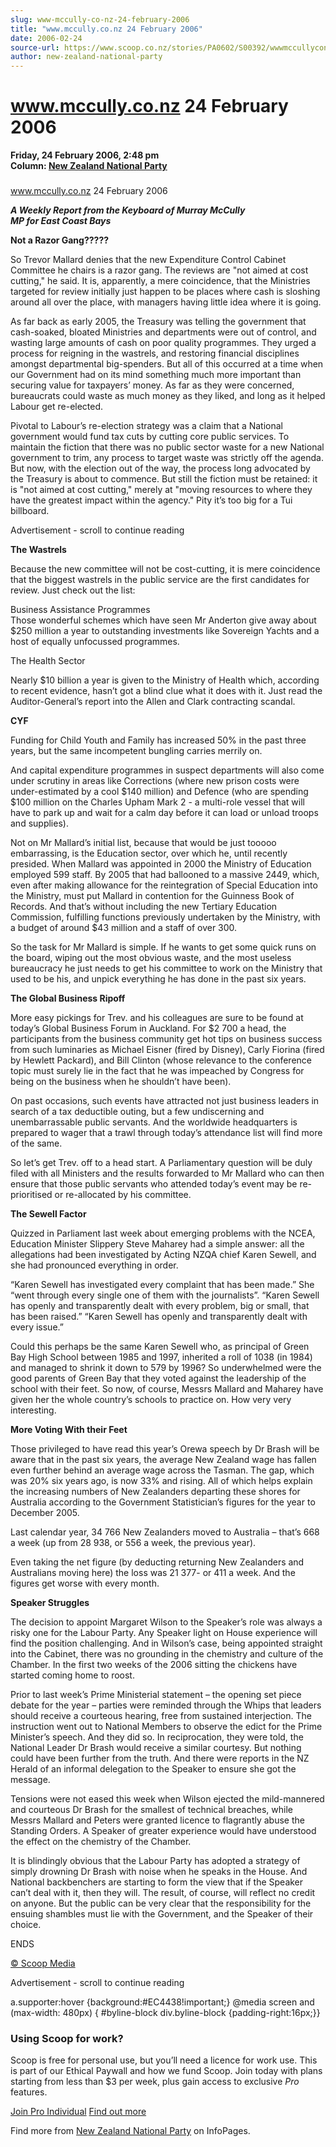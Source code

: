 ```yaml
---
slug: www-mccully-co-nz-24-february-2006
title: "www.mccully.co.nz 24 February 2006"
date: 2006-02-24
source-url: https://www.scoop.co.nz/stories/PA0602/S00392/wwwmccullyconz-24-february-2006.htm
author: new-zealand-national-party
---
```

www.mccully.co.nz 24 February 2006
==================================

**Friday, 24 February 2006, 2:48 pm**  
**Column: [New Zealand National Party](https://info.scoop.co.nz/New_Zealand_National_Party)**

### 

www.mccully.co.nz 24 February 2006

  
**_A Weekly Report from the Keyboard of Murray McCully  
MP for East Coast Bays_**

**Not a Razor Gang?????**

So Trevor Mallard denies that the new Expenditure Control Cabinet Committee he chairs is a razor gang. The reviews are "not aimed at cost cutting," he said. It is, apparently, a mere coincidence, that the Ministries targeted for review initially just happen to be places where cash is sloshing around all over the place, with managers having little idea where it is going.

As far back as early 2005, the Treasury was telling the government that cash-soaked, bloated Ministries and departments were out of control, and wasting large amounts of cash on poor quality programmes. They urged a process for reigning in the wastrels, and restoring financial disciplines amongst departmental big-spenders. But all of this occurred at a time when our Government had on its mind something much more important than securing value for taxpayers’ money. As far as they were concerned, bureaucrats could waste as much money as they liked, and long as it helped Labour get re-elected.

Pivotal to Labour’s re-election strategy was a claim that a National government would fund tax cuts by cutting core public services. To maintain the fiction that there was no public sector waste for a new National government to trim, any process to target waste was strictly off the agenda. But now, with the election out of the way, the process long advocated by the Treasury is about to commence. But still the fiction must be retained: it is "not aimed at cost cutting," merely at "moving resources to where they have the greatest impact within the agency." Pity it’s too big for a Tui billboard.

Advertisement - scroll to continue reading





  
**The Wastrels**

Because the new committee will not be cost-cutting, it is mere coincidence that the biggest wastrels in the public service are the first candidates for review. Just check out the list:

Business Assistance Programmes  
Those wonderful schemes which have seen Mr Anderton give away about $250 million a year to outstanding investments like Sovereign Yachts and a host of equally unfocussed programmes.

The Health Sector

Nearly $10 billion a year is given to the Ministry of Health which, according to recent evidence, hasn’t got a blind clue what it does with it. Just read the Auditor-General’s report into the Allen and Clark contracting scandal.

**CYF**

Funding for Child Youth and Family has increased 50% in the past three years, but the same incompetent bungling carries merrily on.

And capital expenditure programmes in suspect departments will also come under scrutiny in areas like Corrections (where new prison costs were under-estimated by a cool $140 million) and Defence (who are spending $100 million on the Charles Upham Mark 2 - a multi-role vessel that will have to park up and wait for a calm day before it can load or unload troops and supplies).

Not on Mr Mallard’s initial list, because that would be just tooooo embarrassing, is the Education sector, over which he, until recently presided. When Mallard was appointed in 2000 the Ministry of Education employed 599 staff. By 2005 that had ballooned to a massive 2449, which, even after making allowance for the reintegration of Special Education into the Ministry, must put Mallard in contention for the Guinness Book of Records. And that’s without including the new Tertiary Education Commission, fulfilling functions previously undertaken by the Ministry, with a budget of around $43 million and a staff of over 300.

So the task for Mr Mallard is simple. If he wants to get some quick runs on the board, wiping out the most obvious waste, and the most useless bureaucracy he just needs to get his committee to work on the Ministry that used to be his, and unpick everything he has done in the past six years.

  
**The Global Business Ripoff**

More easy pickings for Trev. and his colleagues are sure to be found at today’s Global Business Forum in Auckland. For $2 700 a head, the participants from the business community get hot tips on business success from such luminaries as Michael Eisner (fired by Disney), Carly Fiorina (fired by Hewlett Packard), and Bill Clinton (whose relevance to the conference topic must surely lie in the fact that he was impeached by Congress for being on the business when he shouldn’t have been).

On past occasions, such events have attracted not just business leaders in search of a tax deductible outing, but a few undiscerning and unembarrassable public servants. And the worldwide headquarters is prepared to wager that a trawl through today’s attendance list will find more of the same.

So let’s get Trev. off to a head start. A Parliamentary question will be duly filed with all Ministers and the results forwarded to Mr Mallard who can then ensure that those public servants who attended today’s event may be re-prioritised or re-allocated by his committee.

**The Sewell Factor**

Quizzed in Parliament last week about emerging problems with the NCEA, Education Minister Slippery Steve Maharey had a simple answer: all the allegations had been investigated by Acting NZQA chief Karen Sewell, and she had pronounced everything in order.

“Karen Sewell has investigated every complaint that has been made.” She “went through every single one of them with the journalists”. “Karen Sewell has openly and transparently dealt with every problem, big or small, that has been raised.” “Karen Sewell has openly and transparently dealt with every issue.”

Could this perhaps be the same Karen Sewell who, as principal of Green Bay High School between 1985 and 1997, inherited a roll of 1038 (in 1984) and managed to shrink it down to 579 by 1996? So underwhelmed were the good parents of Green Bay that they voted against the leadership of the school with their feet. So now, of course, Messrs Mallard and Maharey have given her the whole country’s schools to practice on. How very very interesting.

**More Voting With their Feet**

Those privileged to have read this year’s Orewa speech by Dr Brash will be aware that in the past six years, the average New Zealand wage has fallen even further behind an average wage across the Tasman. The gap, which was 20% six years ago, is now 33% and rising. All of which helps explain the increasing numbers of New Zealanders departing these shores for Australia according to the Government Statistician’s figures for the year to December 2005.

Last calendar year, 34 766 New Zealanders moved to Australia – that’s 668 a week (up from 28 938, or 556 a week, the previous year).

Even taking the net figure (by deducting returning New Zealanders and Australians moving here) the loss was 21 377- or 411 a week. And the figures get worse with every month.

  
**Speaker Struggles**

The decision to appoint Margaret Wilson to the Speaker’s role was always a risky one for the Labour Party. Any Speaker light on House experience will find the position challenging. And in Wilson’s case, being appointed straight into the Cabinet, there was no grounding in the chemistry and culture of the Chamber. In the first two weeks of the 2006 sitting the chickens have started coming home to roost.

Prior to last week’s Prime Ministerial statement – the opening set piece debate for the year – parties were reminded through the Whips that leaders should receive a courteous hearing, free from sustained interjection. The instruction went out to National Members to observe the edict for the Prime Minister’s speech. And they did so. In reciprocation, they were told, the National Leader Dr Brash would receive a similar courtesy. But nothing could have been further from the truth. And there were reports in the NZ Herald of an informal delegation to the Speaker to ensure she got the message.

Tensions were not eased this week when Wilson ejected the mild-mannered and courteous Dr Brash for the smallest of technical breaches, while Messrs Mallard and Peters were granted licence to flagrantly abuse the Standing Orders. A Speaker of greater experience would have understood the effect on the chemistry of the Chamber.

It is blindingly obvious that the Labour Party has adopted a strategy of simply drowning Dr Brash with noise when he speaks in the House. And National backbenchers are starting to form the view that if the Speaker can’t deal with it, then they will. The result, of course, will reflect no credit on anyone. But the public can be very clear that the responsibility for the ensuing shambles must lie with the Government, and the Speaker of their choice.

ENDS  

[© Scoop Media](http://www.scoop.co.nz/about/terms.html)  

Advertisement - scroll to continue reading



a.supporter:hover {background:#EC4438!important;} @media screen and (max-width: 480px) { #byline-block div.byline-block {padding-right:16px;}}

### Using Scoop for work?

Scoop is free for personal use, but you’ll need a licence for work use. This is part of our Ethical Paywall and how we fund Scoop. Join today with plans starting from less than $3 per week, plus gain access to exclusive _Pro_ features.  
  
[Join Pro Individual](https://pro.scoop.co.nz/Individual/?from=ProIn24) [Find out more](https://pro.scoop.co.nz/using-scoop-for-work/?from=ProIn24)

Find more from [New Zealand National Party](https://info.scoop.co.nz/New_Zealand_National_Party) on InfoPages.